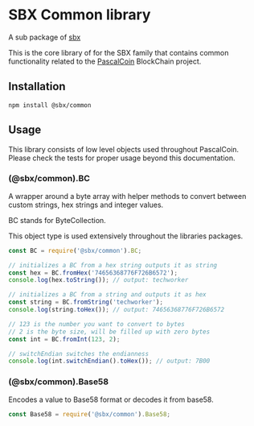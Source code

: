 # SBX Common library

A sub package of [sbx](http://www.github.com/techworker/sbx)

This is the core library of for the SBX family that contains common 
functionality related to the [PascalCoin](https://www.pascalcoin.org) BlockChain
project.

## Installation

`npm install @sbx/common`

## Usage

This library consists of low level objects used throughout PascalCoin. Please 
check the tests for proper usage beyond this documentation.

### (@sbx/common).BC

A wrapper around a byte array with helper methods to convert between custom 
strings, hex strings and integer values.

BC stands for ByteCollection.

This object type is used extensively throughout the libraries packages.

```js
const BC = require('@sbx/common').BC;

// initializes a BC from a hex string outputs it as string
const hex = BC.fromHex('74656368776F726B6572');
console.log(hex.toString()); // output: techworker

// initializes a BC from a string and outputs it as hex
const string = BC.fromString('techworker');
console.log(string.toHex()); // output: 74656368776F726B6572

// 123 is the number you want to convert to bytes
// 2 is the byte size, will be filled up with zero bytes
const int = BC.fromInt(123, 2);

// switchEndian switches the endianness
console.log(int.switchEndian().toHex()); // output: 7B00 
```

### (@sbx/common).Base58

Encodes a value to Base58 format or decodes it from base58.
 
```js
const Base58 = require('@sbx/common').Base58;
```
